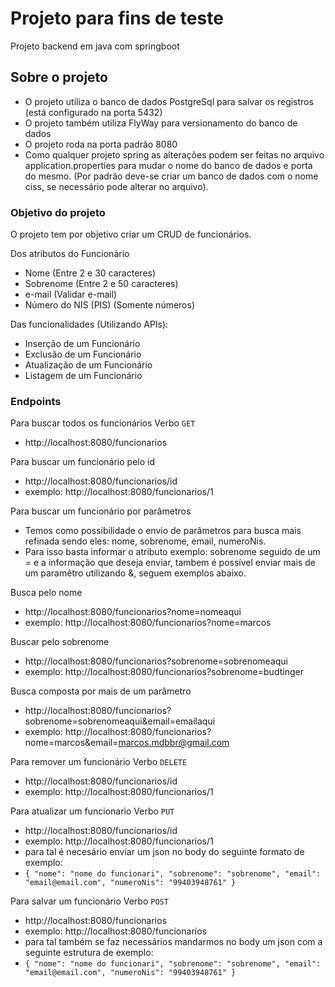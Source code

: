 # Projeto para fins de teste

Projeto backend em java com springboot

## Sobre o projeto

* O projeto utiliza o banco de dados PostgreSql para salvar os registros (está configurado na porta 5432)
* O projeto também utiliza FlyWay para versionamento do banco de dados
* O projeto roda na porta padrão 8080
* Como qualquer projeto spring as alterações podem ser feitas no arquivo application.properties para mudar o nome do banco de dados e porta do mesmo. (Por padrão deve-se criar um banco de dados com o nome ciss, se necessário pode alterar no arquivo).

### Objetivo do projeto
O projeto tem por objetivo criar um CRUD de funcionários.

Dos atributos do Funcionário
- Nome (Entre 2 e 30 caracteres)
- Sobrenome (Entre 2 e 50 caracteres)
- e-mail (Validar e-mail)
- Número do NIS (PIS) (Somente números)

Das funcionalidades (Utilizando APIs):
- Inserção de um Funcionário
- Exclusão de um Funcionário
- Atualização de um Funcionário
- Listagem de um Funcionário

### Endpoints

Para buscar todos os funcionários 
Verbo `GET` 
- http://localhost:8080/funcionarios

Para buscar um funcionário pelo id
- http://localhost:8080/funcionarios/id 
- exemplo: http://localhost:8080/funcionarios/1

Para buscar um funcionário por parâmetros
- Temos como possibilidade o envio de parâmetros para busca mais refinada sendo eles: nome, sobrenome, email, numeroNis.
- Para isso basta informar o atributo exemplo: sobrenome seguido de um = e a informação que deseja enviar, tambem é possível
enviar mais de um paramêtro utilizando &, seguem exemplos abaixo.

Busca pelo nome
- http://localhost:8080/funcionarios?nome=nomeaqui
- exemplo: http://localhost:8080/funcionarios?nome=marcos

Buscar pelo sobrenome
- http://localhost:8080/funcionarios?sobrenome=sobrenomeaqui
- exemplo: http://localhost:8080/funcionarios?sobrenome=budtinger

Busca composta por mais de um parâmetro
- http://localhost:8080/funcionarios?sobrenome=sobrenomeaqui&email=emailaqui
- exemplo: http://localhost:8080/funcionarios?nome=marcos&email=marcos.mdbbr@gmail.com


Para remover um funcionário
Verbo `DELETE` 
- http://localhost:8080/funcionarios/id 
- exemplo: http://localhost:8080/funcionarios/1

Para atualizar um funcionario
Verbo `PUT` 
- http://localhost:8080/funcionarios/id 
- exemplo: http://localhost:8080/funcionarios/1
- para tal é necesário enviar um json no body do seguinte formato de exemplo:
- `{
    "nome": "nome do funcionari",
    "sobrenome": "sobrenome",
    "email": "email@email.com",
    "numeroNis": "99403948761"
  }`

Para salvar um funcionário
Verbo `POST` 
- http://localhost:8080/funcionarios
- exemplo: http://localhost:8080/funcionarios
- para tal também se faz necessários mandarmos no body um json com a seguinte estrutura de exemplo:
- `{
    "nome": "nome do funcionari",
    "sobrenome": "sobrenome",
    "email": "email@email.com",
    "numeroNis": "99403948761"
  }`

